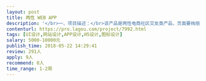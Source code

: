 ```yaml
---                
layout: post       
title: 两性 WEB APP           
description: '</br>一、项目描述：</br>该产品是两性电商社区交友类产品，页面要绚丽一些的效果，主要风格还是以扁平、简洁为主。</br></br>二、主要功能点：</br>商品购买/用户体系/积分体系/等级体系/文章浏览/陌生人社交/</br></br>三、可参考产品：</br>主要参考扁平的风格效果；</br>主要参考卡片的风格效果；</br></br>四、人员要求：</br>1、有设计过社区类产品的经验；</br>2、对交互和一些特效设计有了解；</br>3、良好的沟通能力和契约精神。</br>'     
contenturl: https://pro.lagou.com/project/7992.html      
tags: [UI设计,网站设计,APP设计,H5设计,图标设计]            
salary: 5000-10000元          
publish_time: 2018-05-22 14:29:41         
review: 291人                   
apply: 9人                   
recommend: 0人                   
time_range: 1-2周              
---                 
```

